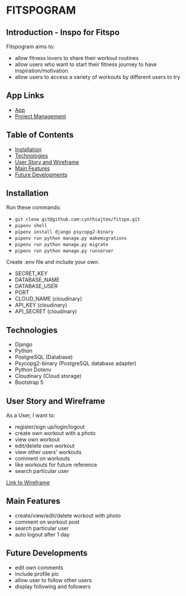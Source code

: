# FITSPOGRAM

## Introduction - Inspo for Fitspo

Fitspogram aims to:

-   allow fitness lovers to share their workout routines
-   allow users who want to start their fitness journey to have inspiration/motivation
-   allow users to access a variety of workouts by different users to try

## App Links

-   [App](https://cjt-fitspo.herokuapp.com/)
-   [Project Management](https://github.com/cynthiajteo/fitspo/projects/1)

## Table of Contents

-   [Installation](#Installation)
-   [Technologies](#Technologies)
-   [User Story and Wireframe](#User-Story-and-Wireframe)
-   [Main Features](#Main-Features)
-   [Future Developments](#Future-Developments)

## Installation

Run these commands:

-   `git clone git@github.com:cynthiajteo/fitspo.git`
-   `pipenv shell`
-   `pipenv install django psycopg2-binary`
-   `pipenv run python manage.py makemigrations`
-   `pipenv run python manage.py migrate`
-   `pipenv run python manage.py runserver`

Create .env file and include your own:

-   SECRET_KEY
-   DATABASE_NAME
-   DATABASE_USER
-   PORT
-   CLOUD_NAME (cloudinary)
-   API_KEY (cloudinary)
-   API_SECRET (cloudinary)

## Technologies

-   Django
-   Python
-   PostgreSQL (Database)
-   Psycopg2-binary (PostgreSQL database adapter)
-   Python Dotenv
-   Cloudinary (Cloud storage)
-   Bootstrap 5

## User Story and Wireframe

As a User, I want to:

-   register/sign up/login/logout
-   create own workout with a photo
-   view own workout
-   edit/delete own workout
-   view other users' workouts
-   comment on workouts
-   like workouts for future reference
-   search particular user

[Link to Wireframe](https://docs.google.com/presentation/d/184MyZmmj8U7LkJyCWNvx2io9vcyR166VJw5bc8eDKjA/edit#slide=id.gdec580192f_0_23)

## Main Features

-   create/view/edit/delete workout with photo
-   comment on workout post
-   search particular user
-   auto logout after 1 day

## Future Developments

-   edit own comments
-   include profile pic
-   allow user to follow other users
-   display following and followers
